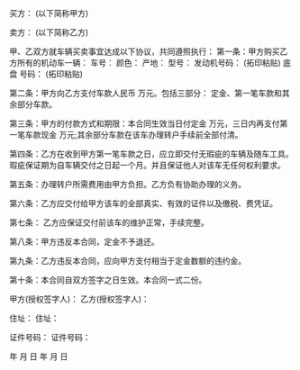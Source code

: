 
 


买方： (以下简称甲方)


卖方： (以下简称乙方)


甲、乙双方就车辆买卖事宜达成以下协议，共同遵照执行： 第一条：甲方购买乙方所有的机动车一辆： 车号： 颜色： 产地： 型号： 发动机号码： (拓印粘贴) 底盘 号码： (拓印粘贴)


第二条：甲方向乙方支付车款人民币 万元。包括三部分： 定金、第一笔车款和其余部分车款。


第三条：甲方的付款方式和期限：本合同生效当日付定金 万元，三日内再支付第一笔车款现金 万元;其余部分车款在该车办理转户手续前全部付清。


第四条：乙方在收到甲方第一笔车款之日，应立即交付无瑕疵的车辆及随车工具。瑕疵保证期为自车辆交付之日起一个月。并且保证他人对该车无任何权利要求。


第五条：办理转户所需费用由甲方负担。乙方负有协助办理的义务。


第六条：乙方应交付给甲方该车的全部真实、有效的证件以及缴税、费凭证。


第七条： 乙方应保证交付前该车的维护正常，手续完整。


第八条：甲方违反本合同，定金不予退还。


第九条：乙方违反本合同，应向甲方支付相当于定金数额的违约金。


第十条：本合同自双方签字之日生效。本合同一式二份。


甲方(授权签字人)： 乙方(授权签字人)：


住址： 住址：


证件号码： 证件号码：


年 月 日 年 月 日
 


 

 
 
 
 
 
  


  
 

  


  


  
 
 
 
 

